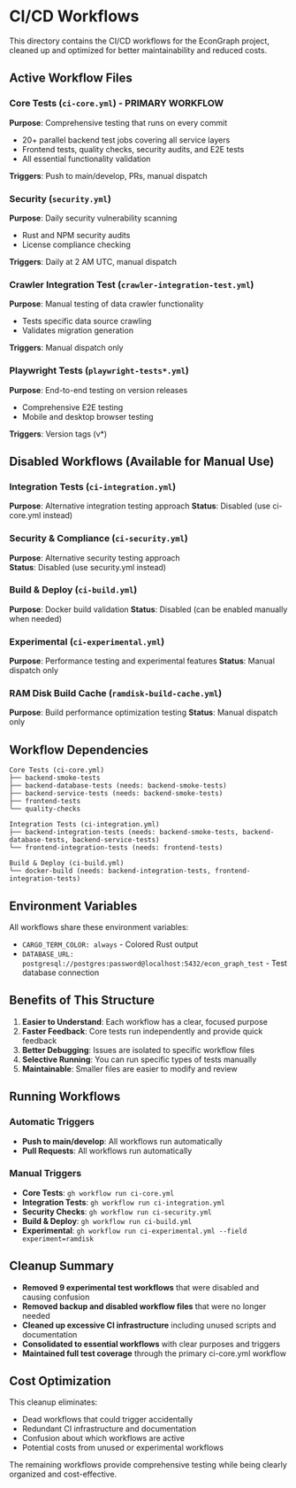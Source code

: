 # CI/CD Workflows

This directory contains the CI/CD workflows for the EconGraph project, cleaned up and optimized for better maintainability and reduced costs.

## Active Workflow Files

### Core Tests (`ci-core.yml`) - **PRIMARY WORKFLOW**
**Purpose**: Comprehensive testing that runs on every commit
- 20+ parallel backend test jobs covering all service layers
- Frontend tests, quality checks, security audits, and E2E tests
- All essential functionality validation

**Triggers**: Push to main/develop, PRs, manual dispatch

### Security (`security.yml`)
**Purpose**: Daily security vulnerability scanning
- Rust and NPM security audits
- License compliance checking

**Triggers**: Daily at 2 AM UTC, manual dispatch

### Crawler Integration Test (`crawler-integration-test.yml`)
**Purpose**: Manual testing of data crawler functionality
- Tests specific data source crawling
- Validates migration generation

**Triggers**: Manual dispatch only

### Playwright Tests (`playwright-tests*.yml`)
**Purpose**: End-to-end testing on version releases
- Comprehensive E2E testing
- Mobile and desktop browser testing

**Triggers**: Version tags (v*)

## Disabled Workflows (Available for Manual Use)

### Integration Tests (`ci-integration.yml`)
**Purpose**: Alternative integration testing approach
**Status**: Disabled (use ci-core.yml instead)

### Security & Compliance (`ci-security.yml`)
**Purpose**: Alternative security testing approach  
**Status**: Disabled (use security.yml instead)

### Build & Deploy (`ci-build.yml`)
**Purpose**: Docker build validation
**Status**: Disabled (can be enabled manually when needed)

### Experimental (`ci-experimental.yml`)
**Purpose**: Performance testing and experimental features
**Status**: Manual dispatch only

### RAM Disk Build Cache (`ramdisk-build-cache.yml`)
**Purpose**: Build performance optimization testing
**Status**: Manual dispatch only

## Workflow Dependencies

```
Core Tests (ci-core.yml)
├── backend-smoke-tests
├── backend-database-tests (needs: backend-smoke-tests)
├── backend-service-tests (needs: backend-smoke-tests)
├── frontend-tests
└── quality-checks

Integration Tests (ci-integration.yml)
├── backend-integration-tests (needs: backend-smoke-tests, backend-database-tests, backend-service-tests)
└── frontend-integration-tests (needs: frontend-tests)

Build & Deploy (ci-build.yml)
└── docker-build (needs: backend-integration-tests, frontend-integration-tests)
```

## Environment Variables

All workflows share these environment variables:
- `CARGO_TERM_COLOR: always` - Colored Rust output
- `DATABASE_URL: postgresql://postgres:password@localhost:5432/econ_graph_test` - Test database connection

## Benefits of This Structure

1. **Easier to Understand**: Each workflow has a clear, focused purpose
2. **Faster Feedback**: Core tests run independently and provide quick feedback
3. **Better Debugging**: Issues are isolated to specific workflow files
4. **Selective Running**: You can run specific types of tests manually
5. **Maintainable**: Smaller files are easier to modify and review

## Running Workflows

### Automatic Triggers
- **Push to main/develop**: All workflows run automatically
- **Pull Requests**: All workflows run automatically

### Manual Triggers
- **Core Tests**: `gh workflow run ci-core.yml`
- **Integration Tests**: `gh workflow run ci-integration.yml`
- **Security Checks**: `gh workflow run ci-security.yml`
- **Build & Deploy**: `gh workflow run ci-build.yml`
- **Experimental**: `gh workflow run ci-experimental.yml --field experiment=ramdisk`

## Cleanup Summary

- **Removed 9 experimental test workflows** that were disabled and causing confusion
- **Removed backup and disabled workflow files** that were no longer needed
- **Cleaned up excessive CI infrastructure** including unused scripts and documentation
- **Consolidated to essential workflows** with clear purposes and triggers
- **Maintained full test coverage** through the primary ci-core.yml workflow

## Cost Optimization

This cleanup eliminates:
- Dead workflows that could trigger accidentally
- Redundant CI infrastructure and documentation
- Confusion about which workflows are active
- Potential costs from unused or experimental workflows

The remaining workflows provide comprehensive testing while being clearly organized and cost-effective.
